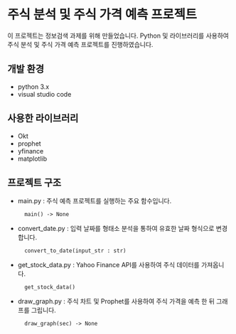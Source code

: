 # 주식 분석 및 주식 가격 예측 프로젝트

이 프로젝트는 정보검색 과제를 위해 만들었습니다. Python 및 라이브러리를 사용하여 주식 분석 및 주식 가격 예측 프로젝트를 진행하였습니다.

## 개발 환경
- python 3.x
- visual studio code

## 사용한 라이브러리
- Okt
- prophet
- yfinance
- matplotlib

## 프로젝트 구조
- main.py : 주식 예측 프로젝트를 실행하는 주요 함수입니다.

        main() -> None

- convert_date.py : 입력 날짜를 형태소 분석을 통하여 유효한 날짜 형식으로 변경합니다. 

        convert_to_date(input_str : str)

- get_stock_data.py : Yahoo Finance API를 사용하여 주식 데이터를 가져옵니다.

        get_stock_data()

- draw_graph.py : 주식 차트 및 Prophet를 사용하여 주식 가격을 예측 한 뒤 그래프를 그립니다.

        draw_graph(sec) -> None

